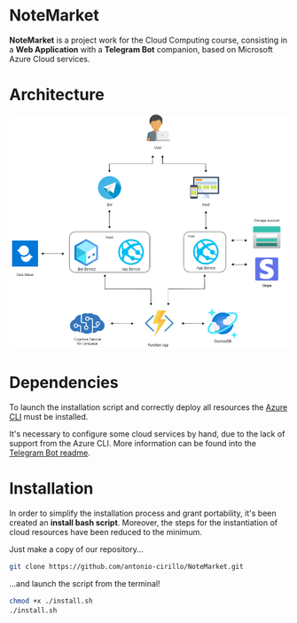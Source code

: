 # NoteMarket
__NoteMarket__ is a project work for the Cloud Computing course, consisting in a  __Web Application__ with a __Telegram Bot__ companion, based on Microsoft Azure Cloud services.

# Architecture
![NoteMarket Architecture](Documentation/architettura.png)
# Dependencies
To launch the installation script and correctly deploy all resources the [Azure CLI](https://docs.microsoft.com/it-it/cli/azure/install-azure-cli) must be installed.

It's necessary to configure some cloud services by hand, due to the lack of support from the Azure CLI. More information can be found into the [Telegram Bot readme]().

# Installation
In order to simplify the installation process and grant portability, it's been created an __install bash script__.
Moreover, the steps for the instantiation of cloud resources have been reduced to the minimum.

Just make a copy of our repository... 
```bash
git clone https://github.com/antonio-cirillo/NoteMarket.git
```
...and launch the script from the terminal!
```bash
chmod +x ./install.sh
./install.sh
```